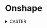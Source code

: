 # Onshape
<details>
<summary>CASTER</summary>
<details>
<summary>Plate 1</summary>
This is a dropdown with text
</details>
</details>
